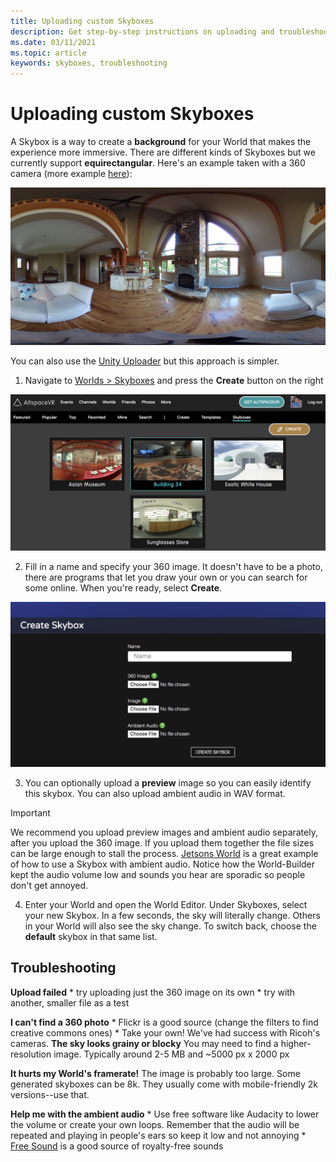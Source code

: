 ```yaml
---
title: Uploading custom Skyboxes
description: Get step-by-step instructions on uploading and troubleshooting your custom skyboxes in AltspaceVR experiences.
ms.date: 03/11/2021
ms.topic: article
keywords: skyboxes, troubleshooting
---
```


# Uploading custom Skyboxes

A Skybox is a way to create a **background** for your World that makes the experience more immersive. There are different kinds of Skyboxes but we currently support **equirectangular**. Here's an example taken with a 360 camera (more example [here](http://moments.mankindforward.com/)): 

![360 equirectangular view of a living room](images/custom-skyboxes-img-01.jpeg)

You can also use the [Unity Uploader](world-building-toolkit-getting-started.md) but this approach is simpler.

1. Navigate to [Worlds > Skyboxes](https://account.altvr.com/skyboxes) and press the **Create** button on the right

![Worlds website page open to skyboxes panel](images/custom-skyboxes-img-02.png)

2. Fill in a name and specify your 360 image. It doesn't have to be a photo, there are programs that let you draw your own or you can search for some online. When you're ready, select **Create**. 

![Skybox creation form](images/custom-skyboxes-img-03.png)

3. You can optionally upload a **preview** image so you can easily identify this skybox. You can also upload ambient audio in WAV format. 

> [!IMPORTANT]
> We recommend you upload preview images and ambient audio separately, after you upload the 360 image. If you upload them together the file sizes can be large enough to stall the process. [Jetsons World](https://account.altvr.com/worlds/1004174988393054363/spaces/1084431533181240311) is a great example of how to use a Skybox with ambient audio. Notice how the World-Builder kept the audio volume low and sounds you hear are sporadic so people don't get annoyed. 

4. Enter your World and open the World Editor. Under Skyboxes, select your new Skybox. In a few seconds, the sky will literally change. Others in your World will also see the sky change. To switch back, choose the **default** skybox in that same list. 

## Troubleshooting

**Upload failed**
    * try uploading just the 360 image on its own
    * try with another, smaller file as a test

**I can't find a 360 photo**
    * Flickr is a good source (change the filters to find creative commons ones)
    * Take your own! We've had success with Ricoh's cameras. 
**The sky looks grainy or blocky**
You may need to find a higher-resolution image. Typically around 2-5 MB and ~5000 px x 2000 px

**It hurts my World's framerate!**
The image is probably too large. Some generated skyboxes can be 8k. They usually come with mobile-friendly 2k versions--use that.

**Help me with the ambient audio**
    * Use free software like Audacity to lower the volume or create your own loops. Remember that the audio will be repeated and playing in people's ears so keep it low and not annoying
    * [Free Sound](https://freesound.org/) is a good source of royalty-free sounds
